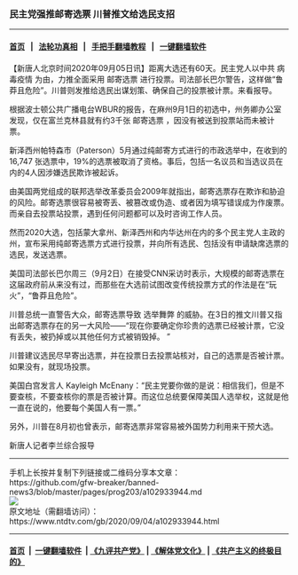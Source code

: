 ### 民主党强推邮寄选票 川普推文给选民支招
------------------------

#### [首页](https://github.com/gfw-breaker/banned-news3/blob/master/README.md) &nbsp;&nbsp;|&nbsp;&nbsp; [法轮功真相](https://github.com/begood0513/basic/blob/master/README.md)  &nbsp;&nbsp;|&nbsp;&nbsp; [手把手翻墙教程](https://github.com/gfw-breaker/guides/wiki)  &nbsp;&nbsp;|&nbsp;&nbsp; [一键翻墙软件](https://github.com/gfw-breaker/nogfw/blob/master/README.md)  



<div><div class="post_content" itemprop="articleBody">
 <p>
  【新唐人北京时间2020年09月05日讯】距离大选还有60天。民主党人以中共
  <ok href="https://www.ntdtv.com/gb/病毒疫情.htm">
   病毒疫情
  </ok>
  为由，力推全面采用
  <ok href="https://www.ntdtv.com/gb/邮寄选票.htm">
   邮寄选票
  </ok>
  进行投票。司法部长巴尔警告，这样做“鲁莽且危险”。川普则发推给选民出谋划策、确保自己的投票被计票。来看报导。
 </p>
 <p>
  根据波士顿公共广播电台WBUR的报告，在麻州9月1日的初选中，州务卿办公室发现，仅在富兰克林县就有约3千张
  <ok href="https://www.ntdtv.com/gb/邮寄选票.htm">
   邮寄选票
  </ok>
  ，因没有被送到投票站而未被计票。
 </p>
 <p>
  新泽西州帕特森市（Paterson）5月通过纯邮寄方式进行的市政选举中，在收到的16,747 张选票中，19%的选票被取消了资格。事后，包括一名议员和当选议员在内的4人因涉嫌选民欺诈被起诉。
 </p>
 <p>
  由美国两党组成的联邦选举改革委员会2009年就指出，邮寄选票存在欺诈和胁迫的风险。邮寄选票很容易被寄丢、被篡改或伪造、或者因为填写错误成为作废票。而亲自去投票站投票，遇到任何问题都可以及时咨询工作人员。
 </p>
 <p>
  然而2020大选，包括蒙大拿州、新泽西州和内华达州在内的多个民主党人主政的州，宣布采用纯邮寄选票方式进行投票，并向所有选民、包括没有申请缺席选票的选民，发送选票。
 </p>
 <p>
  美国司法部长巴尔周三（9月2日）在接受CNN采访时表示，大规模的邮寄选票在这届政府前从来没有过，而那些在大选前试图改变传统投票方式的作法是在“玩火”，“鲁莽且危险”。
 </p>
 <p>
  川普总统一直警告大众，邮寄选票导致
  <ok href="https://www.ntdtv.com/gb/选举舞弊.htm">
   选举舞弊
  </ok>
  的威胁。在3日的推文川普又指出邮寄选票存在的另一大风险——“现在你要确定你珍贵的选票已经被计票，它没有丢失，被扔掉或以其他任何方式被销毁掉。 ”
 </p>
 <p>
  川普建议选民尽早寄出选票，并在投票日去投票站核对，自己的选票是否被计票。如果没有，就现场投票。
 </p>
 <p>
  美国白宫发言人 Kayleigh McEnany：“民主党要你做的是说：相信我们，但是不要查核，不要查核你的票是否被计算。而这位总统要保障美国人选举权，这就是他一直在说的，他要每个美国人有一票。”
 </p>
 <p>
  另外，川普在8月初也曾表示，邮寄选票非常容易被外国势力利用来干预大选。
 </p>
 <p>
  新唐人记者李兰综合报导
 </p>
 <div class="single_ad">
 </div>
</div>
</div>
<hr/>
手机上长按并复制下列链接或二维码分享本文章：<br/>
https://github.com/gfw-breaker/banned-news3/blob/master/pages/prog203/a102933944.md <br/>
<a href='https://github.com/gfw-breaker/banned-news3/blob/master/pages/prog203/a102933944.md'><img src='https://github.com/gfw-breaker/banned-news3/blob/master/pages/prog203/a102933944.md.png'/></a> <br/>
原文地址（需翻墙访问）：https://www.ntdtv.com/gb/2020/09/04/a102933944.html


------------------------
#### [首页](https://github.com/gfw-breaker/banned-news3/blob/master/README.md) &nbsp;|&nbsp; [一键翻墙软件](https://github.com/gfw-breaker/nogfw/blob/master/README.md) &nbsp;| [《九评共产党》](https://github.com/gfw-breaker/9ping.md/blob/master/README.md#九评之一评共产党是什么) | [《解体党文化》](https://github.com/gfw-breaker/jtdwh.md/blob/master/README.md) | [《共产主义的终极目的》](https://github.com/gfw-breaker/gczydzjmd.md/blob/master/README.md)


<img src='http://gfw-breaker.win/banned-news3/pages/prog203/a102933944.md' width='0px' height='0px'/>